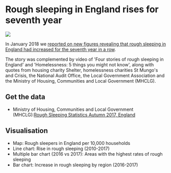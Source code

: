# Rough sleeping in England rises for seventh year

![](https://cartocdn-gewd_a.global.ssl.fastly.net/bbc001/api/v1/map/bbc001@42c1154f@2637bccec024843e2444569eac61e11c:1516873932684/1/6/32/20.png)

In January 2018 we [reported on new figures revealing that rough sleeping in England had increased for the seventh year in a row](http://www.bbc.co.uk/news/uk-england-42817123).

The story was complemented by video of 'Four stories of rough sleeping in England' and 'Homelessness: 5 things you might not know', along with quotes from housing charity Shelter, homelessness charities St Mungo's and Crisis, the National Audit Office, the Local Government Association and the Ministry of Housing, Communities and Local Government (MHCLG).

## Get the data

* Ministry of Housing, Communities and Local Government (MHCLG):[Rough Sleeping Statistics Autumn 2017, England](https://www.gov.uk/government/uploads/system/uploads/attachment_data/file/676097/Rough_Sleeping_Autumn_2017_Statistical_Release.pdf)

## Visualisation

* Map: Rough sleepers in England per 10,000 households
* Line chart: Rise in rough sleeping (2010-2017)
* Multiple bar chart (2016 vs 2017): Areas with the highest rates of rough sleeping
* Bar chart: Increase in rough sleeping by region (2016-2017)
